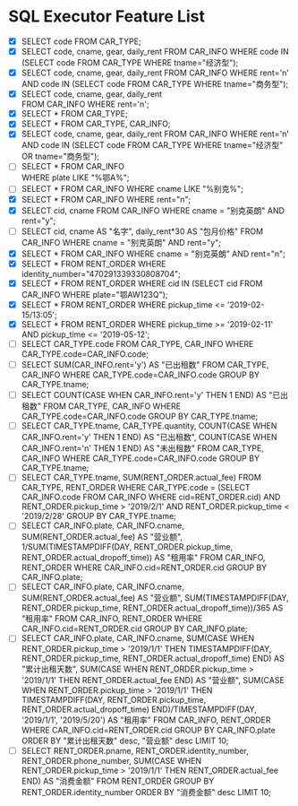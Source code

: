 # SQL Executor Feature List

- [x] SELECT code FROM CAR_TYPE;
- [x] SELECT code, cname, gear, daily_rent 
  FROM CAR_INFO
   	WHERE code IN (SELECT code 
                  FROM CAR_TYPE 
         	     WHERE tname="经济型");
- [x] SELECT code, cname, gear, daily_rent 
  	FROM CAR_INFO
    	WHERE rent='n' 
    	AND code IN (SELECT code 
                   FROM CAR_TYPE 
          	     WHERE tname="商务型");
- [x] SELECT code, cname, gear, daily_rent  
  	FROM CAR_INFO
    	WHERE rent='n';
- [x] SELECT * FROM CAR_TYPE;
- [x] SELECT * FROM CAR_TYPE, CAR_INFO;
- [x] SELECT code, cname, gear, daily_rent 
  	FROM CAR_INFO
    	WHERE rent='n'
    	AND code IN (SELECT code 
                   FROM CAR_TYPE
                   WHERE tname="经济型" 
                   OR tname="商务型");
- [ ] SELECT *
  	FROM CAR_INFO	
    	WHERE plate LIKE "%鄂A%";
- [ ] SELECT *
  	FROM CAR_INFO
    	WHERE cname LIKE "%别克%";
- [x] SELECT *
  	FROM CAR_INFO
    	WHERE rent="n";
- [x] SELECT cid, cname
  	FROM CAR_INFO
    	WHERE cname = "别克英朗" 
    	AND rent="y";
- [ ] SELECT cid, cname AS "名字", daily_rent*30 AS "包月价格"
  	FROM CAR_INFO
    	WHERE cname = "别克英朗" 
    	AND rent="y";
- [x] SELECT *
  	FROM CAR_INFO
    	WHERE cname = "别克英朗" 
    	AND rent="n";
- [x] SELECT *
  	FROM RENT_ORDER
    	WHERE identity_number="470291339330808704";
- [x] SELECT *
  	FROM RENT_ORDER
    	WHERE cid IN (SELECT cid
                    FROM CAR_INFO
                    WHERE plate="鄂AW123Q");
- [x] SELECT *
  	FROM RENT_ORDER
    	WHERE pickup_time <= '2019-02-15/13:05';
- [x] SELECT *
  	     FROM RENT_ORDER
    	WHERE pickup_time >= '2019-02-11'
    	AND pickup_time <= '2019-05-12';
- [ ] SELECT CAR_TYPE.code FROM CAR_TYPE, CAR_INFO WHERE CAR_TYPE.code=CAR_INFO.code;
- [ ] SELECT  SUM(CAR_INFO.rent='y') AS "已出租数"
       FROM CAR_TYPE, CAR_INFO
       WHERE CAR_TYPE.code=CAR_INFO.code
       GROUP BY CAR_TYPE.tname;
- [ ] SELECT  COUNT(CASE WHEN CAR_INFO.rent='y' THEN 1 END) AS "已出租数"
       FROM CAR_TYPE, CAR_INFO
       WHERE CAR_TYPE.code=CAR_INFO.code
       GROUP BY CAR_TYPE.tname;
- [ ] SELECT CAR_TYPE.tname, 
  	   CAR_TYPE.quantity, 
  	   COUNT(CASE WHEN CAR_INFO.rent='y' THEN 1 END) AS "已出租数", 
  	   COUNT(CASE WHEN CAR_INFO.rent='n' THEN 1 END) AS "未出租数"
  	FROM CAR_TYPE, CAR_INFO
      WHERE CAR_TYPE.code=CAR_INFO.code
      GROUP BY CAR_TYPE.tname;
- [ ] SELECT CAR_TYPE.tname, SUM(RENT_ORDER.actual_fee)
      FROM CAR_TYPE, RENT_ORDER
      WHERE CAR_TYPE.code = (SELECT CAR_INFO.code 
                             FROM CAR_INFO 
                             WHERE cid=RENT_ORDER.cid) 
      AND RENT_ORDER.pickup_time > '2019/2/1' 
      AND RENT_ORDER.pickup_time < '2019/2/28'
      GROUP BY CAR_TYPE.tname;
- [ ] SELECT CAR_INFO.plate, 
  	   CAR_INFO.cname, 
  	   SUM(RENT_ORDER.actual_fee) AS "营业额", 
         1/SUM(TIMESTAMPDIFF(DAY, RENT_ORDER.pickup_time, RENT_ORDER.actual_dropoff_time)) AS "租用率"
         FROM CAR_INFO, RENT_ORDER
         WHERE CAR_INFO.cid=RENT_ORDER.cid
         GROUP BY CAR_INFO.plate;
- [ ] SELECT CAR_INFO.plate, 
  	   CAR_INFO.cname, 
  	   SUM(RENT_ORDER.actual_fee) AS "营业额", 
         SUM(TIMESTAMPDIFF(DAY, RENT_ORDER.pickup_time, RENT_ORDER.actual_dropoff_time))/365 AS "租用率"
         FROM CAR_INFO, RENT_ORDER
         WHERE CAR_INFO.cid=RENT_ORDER.cid
         GROUP BY CAR_INFO.plate;
- [ ] SELECT CAR_INFO.plate,
  	   CAR_INFO.cname,
  	   SUM(CASE WHEN RENT_ORDER.pickup_time > '2019/1/1' 
             THEN TIMESTAMPDIFF(DAY, RENT_ORDER.pickup_time, RENT_ORDER.actual_dropoff_time) END) AS "累计出租天数",
         SUM(CASE WHEN RENT_ORDER.pickup_time > '2019/1/1' 
             THEN RENT_ORDER.actual_fee END) AS "营业额", 
         SUM(CASE WHEN RENT_ORDER.pickup_time > '2019/1/1' 
             THEN TIMESTAMPDIFF(DAY, RENT_ORDER.pickup_time, RENT_ORDER.actual_dropoff_time) END)/TIMESTAMPDIFF(DAY, '2019/1/1', '2019/5/20') AS "租用率"
         FROM CAR_INFO, RENT_ORDER
         WHERE CAR_INFO.cid=RENT_ORDER.cid
         GROUP BY CAR_INFO.plate
         ORDER BY "累计出租天数" desc, "营业额" desc 
         LIMIT 10;
- [ ] SELECT RENT_ORDER.pname,
  	   RENT_ORDER.identity_number,
         RENT_ORDER.phone_number,
         SUM(CASE WHEN RENT_ORDER.pickup_time > '2019/1/1' 
             THEN RENT_ORDER.actual_fee END) AS "消费金额"
         FROM RENT_ORDER
         GROUP BY RENT_ORDER.identity_number
         ORDER BY "消费金额" desc 
         LIMIT 10;